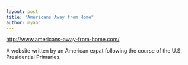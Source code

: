 ```yaml
---
layout: post
title: "Americans Away from Home"
author: myabc
---
```


 
<http://www.americans-away-from-home.com/>

A website written by an American expat following the course of the U.S. Presidential Primaries.
